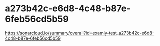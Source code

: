 # a273b42c-e6d8-4c48-b87e-6feb56cd5b59
https://sonarcloud.io/summary/overall?id=examly-test_a273b42c-e6d8-4c48-b87e-6feb56cd5b59
